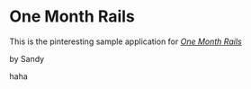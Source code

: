 # One Month Rails

This is the pinteresting sample application for [*One Month Rails*](htttp://onemonthrails.com)

by Sandy

haha